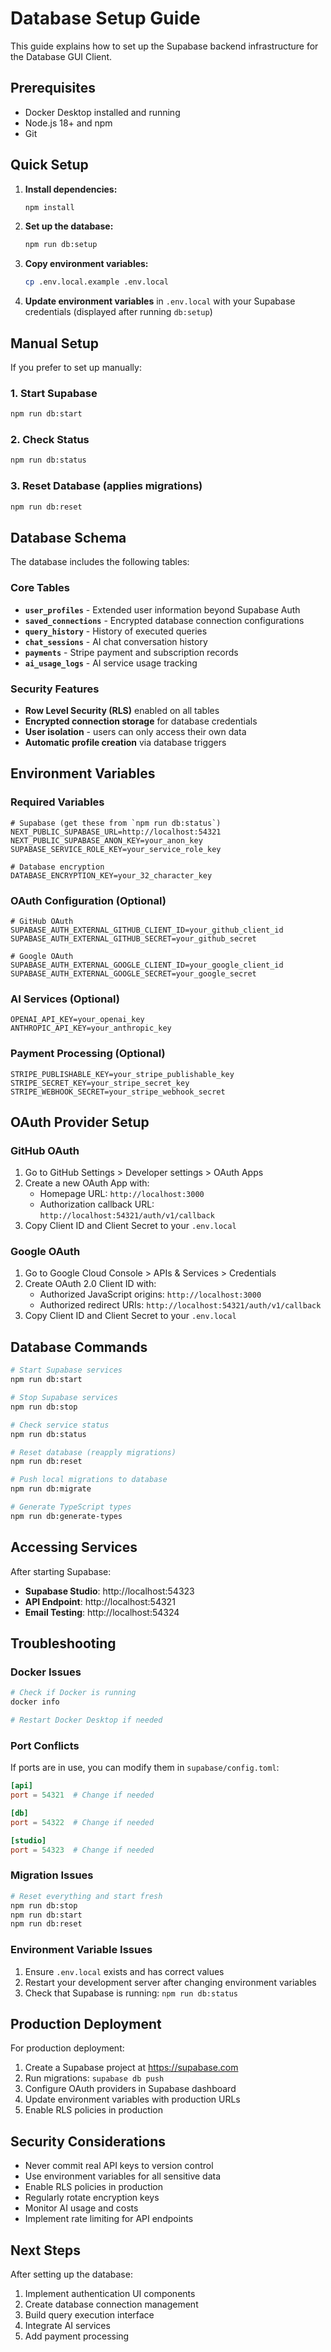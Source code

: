 # Database Setup Guide

This guide explains how to set up the Supabase backend infrastructure for the Database GUI Client.

## Prerequisites

- Docker Desktop installed and running
- Node.js 18+ and npm
- Git

## Quick Setup

1. **Install dependencies:**
   ```bash
   npm install
   ```

2. **Set up the database:**
   ```bash
   npm run db:setup
   ```

3. **Copy environment variables:**
   ```bash
   cp .env.local.example .env.local
   ```

4. **Update environment variables** in `.env.local` with your Supabase credentials (displayed after running `db:setup`)

## Manual Setup

If you prefer to set up manually:

### 1. Start Supabase

```bash
npm run db:start
```

### 2. Check Status

```bash
npm run db:status
```

### 3. Reset Database (applies migrations)

```bash
npm run db:reset
```

## Database Schema

The database includes the following tables:

### Core Tables

- **`user_profiles`** - Extended user information beyond Supabase Auth
- **`saved_connections`** - Encrypted database connection configurations
- **`query_history`** - History of executed queries
- **`chat_sessions`** - AI chat conversation history
- **`payments`** - Stripe payment and subscription records
- **`ai_usage_logs`** - AI service usage tracking

### Security Features

- **Row Level Security (RLS)** enabled on all tables
- **Encrypted connection storage** for database credentials
- **User isolation** - users can only access their own data
- **Automatic profile creation** via database triggers

## Environment Variables

### Required Variables

```env
# Supabase (get these from `npm run db:status`)
NEXT_PUBLIC_SUPABASE_URL=http://localhost:54321
NEXT_PUBLIC_SUPABASE_ANON_KEY=your_anon_key
SUPABASE_SERVICE_ROLE_KEY=your_service_role_key

# Database encryption
DATABASE_ENCRYPTION_KEY=your_32_character_key
```

### OAuth Configuration (Optional)

```env
# GitHub OAuth
SUPABASE_AUTH_EXTERNAL_GITHUB_CLIENT_ID=your_github_client_id
SUPABASE_AUTH_EXTERNAL_GITHUB_SECRET=your_github_secret

# Google OAuth  
SUPABASE_AUTH_EXTERNAL_GOOGLE_CLIENT_ID=your_google_client_id
SUPABASE_AUTH_EXTERNAL_GOOGLE_SECRET=your_google_secret
```

### AI Services (Optional)

```env
OPENAI_API_KEY=your_openai_key
ANTHROPIC_API_KEY=your_anthropic_key
```

### Payment Processing (Optional)

```env
STRIPE_PUBLISHABLE_KEY=your_stripe_publishable_key
STRIPE_SECRET_KEY=your_stripe_secret_key
STRIPE_WEBHOOK_SECRET=your_stripe_webhook_secret
```

## OAuth Provider Setup

### GitHub OAuth

1. Go to GitHub Settings > Developer settings > OAuth Apps
2. Create a new OAuth App with:
   - Homepage URL: `http://localhost:3000`
   - Authorization callback URL: `http://localhost:54321/auth/v1/callback`
3. Copy Client ID and Client Secret to your `.env.local`

### Google OAuth

1. Go to Google Cloud Console > APIs & Services > Credentials
2. Create OAuth 2.0 Client ID with:
   - Authorized JavaScript origins: `http://localhost:3000`
   - Authorized redirect URIs: `http://localhost:54321/auth/v1/callback`
3. Copy Client ID and Client Secret to your `.env.local`

## Database Commands

```bash
# Start Supabase services
npm run db:start

# Stop Supabase services  
npm run db:stop

# Check service status
npm run db:status

# Reset database (reapply migrations)
npm run db:reset

# Push local migrations to database
npm run db:migrate

# Generate TypeScript types
npm run db:generate-types
```

## Accessing Services

After starting Supabase:

- **Supabase Studio**: http://localhost:54323
- **API Endpoint**: http://localhost:54321
- **Email Testing**: http://localhost:54324

## Troubleshooting

### Docker Issues

```bash
# Check if Docker is running
docker info

# Restart Docker Desktop if needed
```

### Port Conflicts

If ports are in use, you can modify them in `supabase/config.toml`:

```toml
[api]
port = 54321  # Change if needed

[db]  
port = 54322  # Change if needed

[studio]
port = 54323  # Change if needed
```

### Migration Issues

```bash
# Reset everything and start fresh
npm run db:stop
npm run db:start
npm run db:reset
```

### Environment Variable Issues

1. Ensure `.env.local` exists and has correct values
2. Restart your development server after changing environment variables
3. Check that Supabase is running: `npm run db:status`

## Production Deployment

For production deployment:

1. Create a Supabase project at https://supabase.com
2. Run migrations: `supabase db push`
3. Configure OAuth providers in Supabase dashboard
4. Update environment variables with production URLs
5. Enable RLS policies in production

## Security Considerations

- Never commit real API keys to version control
- Use environment variables for all sensitive data
- Enable RLS policies in production
- Regularly rotate encryption keys
- Monitor AI usage and costs
- Implement rate limiting for API endpoints

## Next Steps

After setting up the database:

1. Implement authentication UI components
2. Create database connection management
3. Build query execution interface
4. Integrate AI services
5. Add payment processing